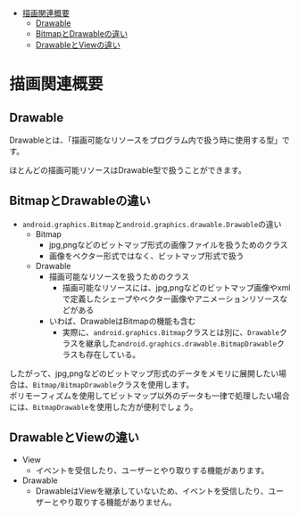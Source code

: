 <!-- TOC depthFrom:1 depthTo:6 withLinks:1 updateOnSave:1 orderedList:0 -->

- [描画関連概要](#描画関連概要)
	- [Drawable](#drawable)
	- [BitmapとDrawableの違い](#bitmapとdrawableの違い)
	- [DrawableとViewの違い](#drawableとviewの違い)

<!-- /TOC -->

# 描画関連概要

## Drawable

Drawableとは、「描画可能なリソースをプログラム内で扱う時に使用する型」です。

ほとんどの描画可能リソースはDrawable型で扱うことができます。


## BitmapとDrawableの違い

- `android.graphics.Bitmap`と`android.graphics.drawable.Drawable`の違い
  - Bitmap
    - jpg,pngなどのビットマップ形式の画像ファイルを扱うためのクラス
    - 画像をベクター形式ではなく、ビットマップ形式で扱う
  - Drawable
    - 描画可能なリソースを扱うためのクラス
      - 描画可能なリソースには、jpg,pngなどのビットマップ画像やxmlで定義したシェープやベクター画像やアニメーションリソースなどがある
    - いわば、DrawableはBitmapの機能も含む
      - 実際に、`android.graphics.Bitmap`クラスとは別に、`Drawable`クラスを継承した`android.graphics.drawable.BitmapDrawable`クラスも存在している。

したがって、jpg,pngなどのビットマップ形式のデータをメモリに展開したい場合は、`Bitmap/BitmapDrawable`クラスを使用します。  
ポリモーフィズムを使用してビットマップ以外のデータも一律で処理したい場合には、`BitmapDrawable`を使用した方が便利でしょう。


## DrawableとViewの違い

- View
  - イベントを受信したり、ユーザーとやり取りする機能があります。
- Drawable
  - DrawableはViewを継承していないため、イベントを受信したり、ユーザーとやり取りする機能がありません。
